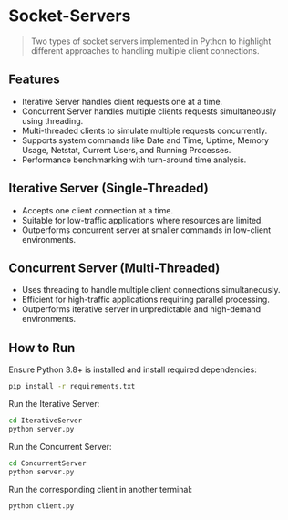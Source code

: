 # Socket-Servers
>Two types of socket servers implemented in Python to highlight different approaches to handling multiple client connections.

## Features

* Iterative Server handles client requests one at a time.
* Concurrent Server handles multiple clients requests simultaneously using threading.
* Multi-threaded clients to simulate multiple requests concurrently.
* Supports system commands like Date and Time, Uptime, Memory Usage, Netstat, Current Users, and Running Processes.
* Performance benchmarking with turn-around time analysis.

## Iterative Server (Single-Threaded)

* Accepts one client connection at a time.
* Suitable for low-traffic applications where resources are limited.
* Outperforms concurrent server at smaller commands in low-client environments.

## Concurrent Server (Multi-Threaded)

* Uses threading to handle multiple client connections simultaneously.
* Efficient for high-traffic applications requiring parallel processing.
* Outperforms iterative server in unpredictable and high-demand environments.

## How to Run
Ensure Python 3.8+ is installed and install required dependencies:
```bash
pip install -r requirements.txt
```

Run the Iterative Server:
```bash
cd IterativeServer
python server.py
```

Run the Concurrent Server:
```bash
cd ConcurrentServer
python server.py
```

Run the corresponding client in another terminal:
```bash
python client.py
```
